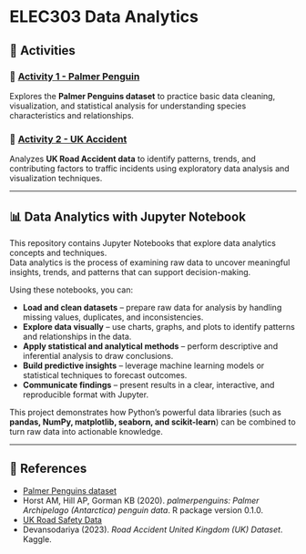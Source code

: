 # ELEC303 Data Analytics  

## 📌 Activities  

### 🐧 [Activity 1 - Palmer Penguin](https://github.com/raiahyxs/Data-Analytics/blob/main/ITELEC03/activity%201.ipynb)  
Explores the **Palmer Penguins dataset** to practice basic data cleaning, visualization, and statistical analysis for understanding species characteristics and relationships.  

### 🛑 [Activity 2 - UK Accident](https://github.com/raiahyxs/Data-Analytics/blob/main/ITELEC03/activity%202.ipynb)  
Analyzes **UK Road Accident data** to identify patterns, trends, and contributing factors to traffic incidents using exploratory data analysis and visualization techniques.  

---

## 📊 Data Analytics with Jupyter Notebook  

This repository contains Jupyter Notebooks that explore data analytics concepts and techniques.  
Data analytics is the process of examining raw data to uncover meaningful insights, trends, and patterns that can support decision-making.  

Using these notebooks, you can:  

- **Load and clean datasets** – prepare raw data for analysis by handling missing values, duplicates, and inconsistencies.  
- **Explore data visually** – use charts, graphs, and plots to identify patterns and relationships in the data.  
- **Apply statistical and analytical methods** – perform descriptive and inferential analysis to draw conclusions.  
- **Build predictive insights** – leverage machine learning models or statistical techniques to forecast outcomes.  
- **Communicate findings** – present results in a clear, interactive, and reproducible format with Jupyter.  

This project demonstrates how Python’s powerful data libraries (such as **pandas, NumPy, matplotlib, seaborn, and scikit-learn**) can be combined to turn raw data into actionable knowledge.  

---

## 🔗 References  

- [Palmer Penguins dataset](https://allisonhorst.github.io/palmerpenguins/)  
- Horst AM, Hill AP, Gorman KB (2020). *palmerpenguins: Palmer Archipelago (Antarctica) penguin data*. R package version 0.1.0.  
- [UK Road Safety Data](https://www.kaggle.com/datasets/devansodariya/road-accident-united-kingdom-uk-dataset)  
- Devansodariya (2023). *Road Accident United Kingdom (UK) Dataset*. Kaggle.  
